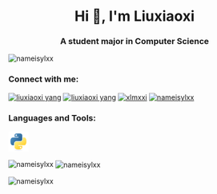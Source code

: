 <h1 align="center">Hi 👋, I'm Liuxiaoxi</h1>
<h3 align="center">A student major in Computer Science</h3>

<p align="left"> <img src="https://komarev.com/ghpvc/?username=nameisylxx&label=Profile%20views&color=0e75b6&style=flat" alt="nameisylxx" /> </p>

<h3 align="left">Connect with me:</h3>
<p align="left">
<a href="https://linkedin.com/in/liuxiaoxi yang" target="blank"><img align="center" src="https://raw.githubusercontent.com/rahuldkjain/github-profile-readme-generator/master/src/images/icons/Social/linked-in-alt.svg" alt="liuxiaoxi yang" height="30" width="40" /></a>
<a href="https://stackoverflow.com/users/liuxiaoxi yang" target="blank"><img align="center" src="https://raw.githubusercontent.com/rahuldkjain/github-profile-readme-generator/master/src/images/icons/Social/stack-overflow.svg" alt="liuxiaoxi yang" height="30" width="40" /></a>
<a href="https://instagram.com/xlmxxi" target="blank"><img align="center" src="https://raw.githubusercontent.com/rahuldkjain/github-profile-readme-generator/master/src/images/icons/Social/instagram.svg" alt="xlmxxi" height="30" width="40" /></a>
<a href="https://www.leetcode.com/nameisylxx" target="blank"><img align="center" src="https://raw.githubusercontent.com/rahuldkjain/github-profile-readme-generator/master/src/images/icons/Social/leet-code.svg" alt="nameisylxx" height="30" width="40" /></a>
</p>

<h3 align="left">Languages and Tools:</h3>
<p align="left"> <a href="https://www.python.org" target="_blank" rel="noreferrer"> <img src="https://raw.githubusercontent.com/devicons/devicon/master/icons/python/python-original.svg" alt="python" width="40" height="40"/> </a> </p>

<p><img align="left" src="https://github-readme-stats.vercel.app/api/top-langs?username=nameisylxx&show_icons=true&locale=en&layout=compact" alt="nameisylxx" /></p>

<p>&nbsp;<img align="center" src="https://github-readme-stats.vercel.app/api?username=nameisylxx&show_icons=true&locale=en" alt="nameisylxx" /></p>

<p><img align="center" src="https://github-readme-streak-stats.herokuapp.com/?user=nameisylxx&" alt="nameisylxx" /></p>
